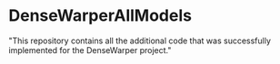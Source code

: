 # DenseWarperAllModels
"This repository contains all the additional code that was successfully implemented for the DenseWarper project."
